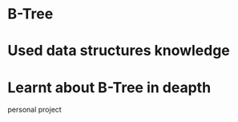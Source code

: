 # B-Tree
<h1> Used data structures knowledge</h1>
<h1> Learnt about B-Tree in deapth </h1>
personal project
